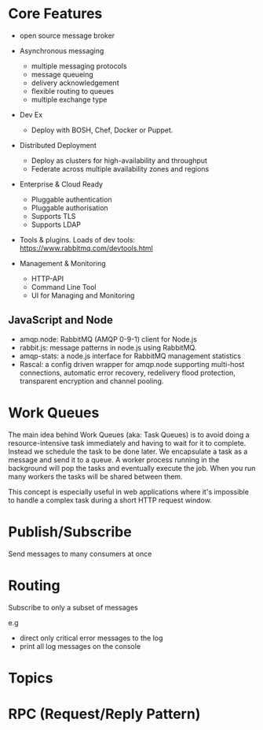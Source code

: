 # Core Features
- open source message broker

- Asynchronous messaging
    - multiple messaging protocols
    - message queueing
    - delivery acknowledgement
    - flexible routing to queues
    - multiple exchange type

- Dev Ex
    - Deploy with BOSH, Chef, Docker or Puppet.    

- Distributed Deployment
    - Deploy as clusters for high-availability and throughput
    - Federate across multiple availability zones and regions
    
- Enterprise & Cloud Ready
    - Pluggable authentication
    - Pluggable authorisation
    - Supports TLS
    - Supports LDAP
- Tools & plugins. Loads of dev tools: https://www.rabbitmq.com/devtools.html

- Management & Monitoring
    - HTTP-API
    - Command Line Tool 
    - UI for Managing and Monitoring 

## JavaScript and Node

- amqp.node: RabbitMQ (AMQP 0-9-1) client for Node.js
- rabbit.js: message patterns in node.js using RabbitMQ.
- amqp-stats: a node.js interface for RabbitMQ management statistics
- Rascal: a config driven wrapper for amqp.node supporting multi-host connections, automatic error recovery, redelivery flood protection, transparent encryption and channel pooling.


# Work Queues

The main idea behind Work Queues (aka: Task Queues) 
is to avoid doing a resource-intensive task immediately 
and having to wait for it to complete. Instead we schedule 
the task to be done later. We encapsulate a task as a message 
and send it to a queue. A worker process running in the 
background will pop the tasks and eventually execute the job. 
When you run many workers the tasks will be shared between them.

This concept is especially useful in web applications where 
it's impossible to handle a complex task during a short HTTP 
request window.

# Publish/Subscribe

Send messages to many consumers at once

# Routing

Subscribe to only a subset of messages

e.g
- direct only critical error messages to the log
- print all log messages on the console

# Topics

# RPC (Request/Reply Pattern)

